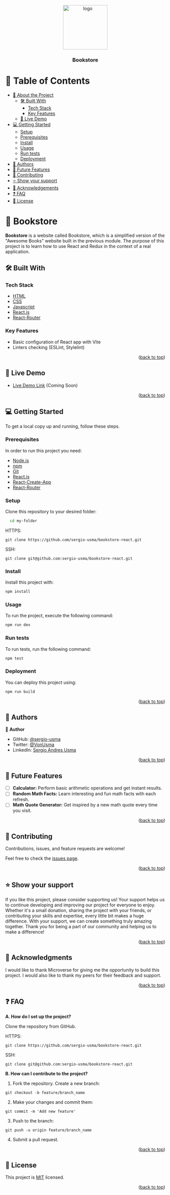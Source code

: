 <a name="readme-top"></a>

<div align="center">
  <img src="./src/assets/logo.png" alt="logo" width="140"  height="auto" />
  <br/>

  <h3><b>Bookstore</b></h3>

</div>

<!-- TABLE OF CONTENTS -->

# 📗 Table of Contents

- [📖 About the Project](#about-project)
  - [🛠 Built With](#built-with)
    - [Tech Stack](#tech-stack)
    - [Key Features](#key-features)
  - [🚀 Live Demo](#live-demo)
- [💻 Getting Started](#getting-started)
  - [Setup](#setup)
  - [Prerequisites](#prerequisites)
  - [Install](#install)
  - [Usage](#usage)
  - [Run tests](#run-tests)
  - [Deployment](#deployment)
- [👥 Authors](#authors)
- [🔭 Future Features](#future-features)
- [🤝 Contributing](#contributing)
- [⭐️ Show your support](#support)
- [🙏 Acknowledgements](#acknowledgements)
- [❓ FAQ](#faq)
- [📝 License](#license)

<!-- PROJECT DESCRIPTION -->

# 📖 Bookstore <a name="about-project"></a>

**Bookstore** is a website called Bookstore, which is a simplified version of the "Awesome Books" website built in the previous module. The purpose of this project is to learn how to use React and Redux in the context of a real application.

## 🛠 Built With <a name="built-with"></a>

### Tech Stack <a name="tech-stack"></a>

  <ul>
    <li><a href="">HTML</a></li>
    <li><a href="">CSS</a></li>
    <li><a href="">Javascript</a></li>
    <li><a href="https://reactjs.org/">React.js</a></li>
    <li><a href="https://reactrouter.com/web/guides/quick-start">React-Router</a></li>
  </ul>

<!-- Features -->

### Key Features <a name="key-features"></a>

- Basic configuration of React app with Vite
- Linters checking (ESLint, Stylelint)

<p align="right">(<a href="#readme-top">back to top</a>)</p>

<!-- LIVE DEMO -->

## 🚀 Live Demo <a name="live-demo"></a>

- [Live Demo Link]() (Coming Soon)

<p align="right">(<a href="#readme-top">back to top</a>)</p>

<!-- GETTING STARTED -->

## 💻 Getting Started <a name="getting-started"></a>

To get a local copy up and running, follow these steps.

### Prerequisites

In order to run this project you need:

- [Node.js](https://nodejs.org/en/)
- [npm](https://www.npmjs.com/get-npm)
- [Git](https://git-scm.com/downloads)
- [React.js](https://reactjs.org/)
- [React-Create-App](https://reactjs.org/docs/create-a-new-react-app.html)
- [React-Router](https://reactrouter.com/web/guides/quick-start)

### Setup

Clone this repository to your desired folder:

```sh
  cd my-folder
```
HTTPS:
```
git clone https://github.com/sergio-usma/bookstore-react.git
```
SSH:
```
git clone git@github.com:sergio-usma/bookstore-react.git
```

### Install

Install this project with:
```sh
npm install
```

### Usage
To run the project, execute the following command:

```sh
npm run dev
```

### Run tests

To run tests, run the following command:

```sh
npm test
```

### Deployment

You can deploy this project using:
```sh
npm run build
```

<p align="right">(<a href="#readme-top">back to top</a>)</p>

<!-- AUTHORS -->

## 👥 Authors <a name="authors"></a>

👤 **Author**

- GitHub: [@sergio-usma](https://github.com/sergio-usma)
- Twitter: [@VonUsma](https://twitter.com/vonusma)
- LinkedIn: [Sergio Andres Usma](https://www.linkedin.com/in/sergiousma/)


<p align="right">(<a href="#readme-top">back to top</a>)</p>

<!-- FUTURE FEATURES -->

## 🔭 Future Features <a name="future-features"></a>

- [ ] **Calculator:** Perform basic arithmetic operations and get instant results.
- [ ] **Random Math Facts:** Learn interesting and fun math facts with each refresh.
- [ ] **Math Quote Generator:** Get inspired by a new math quote every time you visit.

<p align="right">(<a href="#readme-top">back to top</a>)</p>

<!-- CONTRIBUTING -->

## 🤝 Contributing <a name="contributing"></a>

Contributions, issues, and feature requests are welcome!

Feel free to check the [issues page](../../issues/).

<p align="right">(<a href="#readme-top">back to top</a>)</p>

<!-- SUPPORT -->

## ⭐️ Show your support <a name="support"></a>

If you like this project, please consider supporting us! Your support helps us to continue developing and improving our project for everyone to enjoy. Whether it's a small donation, sharing the project with your friends, or contributing your skills and expertise, every little bit makes a huge difference. With your support, we can create something truly amazing together. Thank you for being a part of our community and helping us to make a difference!

<p align="right">(<a href="#readme-top">back to top</a>)</p>

<!-- ACKNOWLEDGEMENTS -->

## 🙏 Acknowledgments <a name="acknowledgements"></a>

I would like to thank Microverse for giving me the opportunity to build this project. I would also like to thank my peers for their feedback and support.

<p align="right">(<a href="#readme-top">back to top</a>)</p>

<!-- FAQ (optional) -->

## ❓ FAQ <a name="faq"></a>

**A. How do I set up the project?**

Clone the repository from GitHub.

HTTPS:
```
git clone https://github.com/sergio-usma/bookstore-react.git
```
SSH:
```
git clone git@github.com:sergio-usma/bookstore-react.git
```

**B. How can I contribute to the project?**

1. Fork the repository.
Create a new branch: 
```
git checkout -b feature/branch_name
```
2. Make your changes and commit them:
```
git commit -m 'Add new feature'
```
3. Push to the branch:
```
git push -u origin feature/branch_name
```
4. Submit a pull request.

<p align="right">(<a href="#readme-top">back to top</a>)</p>

<!-- LICENSE -->

## 📝 License <a name="license"></a>

This project is [MIT](./LICENSE.txt) licensed.

<p align="right">(<a href="#readme-top">back to top</a>)</p>
